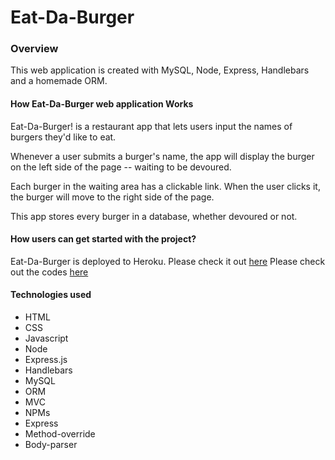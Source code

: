 # <h1>Eat-Da-Burger</h1>
<h3>Overview</h3>
This web application is created with MySQL, Node, Express, Handlebars and a homemade ORM.

<h4>How Eat-Da-Burger web application Works</h4>
Eat-Da-Burger! is a restaurant app that lets users input the names of burgers they'd like to eat.

Whenever a user submits a burger's name, the app will display the burger on the left side of the page -- waiting to be devoured.

Each burger in the waiting area has a clickable link. When the user clicks it, the burger will move to the right side of the page.

This app stores every burger in a database, whether devoured or not.

#### How users can get started with the project? ####
Eat-Da-Burger is deployed to Heroku. Please check it out [here](https://pacific-earth-14867.herokuapp.com/)
Please check out the codes [here](https://github.com/alinaeem4321/burger)  

<h4>Technologies used</h4>
<ul>
<li>HTML</li>
<li>CSS</li>
<li>Javascript</li>
<li>Node</li>
<li>Express.js</li>
<li>Handlebars</li>
<li>MySQL</li>
<li>ORM</li>
<li>MVC</li>
<li>NPMs </li>
<li>Express</li>
<li>Method-override</li>
<li>Body-parser</li></ul>
